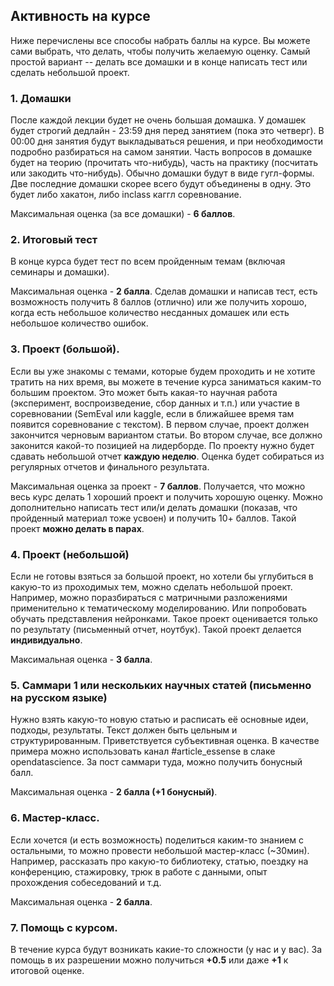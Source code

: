 

## Активность на курсе
Ниже перечислены все способы набрать баллы на курсе. Вы можете сами выбрать, что делать, чтобы получить желаемую оценку. 
Самый простой вариант -- делать все домашки и в конце написать тест или сделать небольшой проект.


### 1. Домашки
После каждой лекции будет не очень большая домашка. У домашек будет строгий дедлайн - 23:59 дня перед занятием (пока это четверг). 
В 00:00 дня занятия будут выкладываться решения, и при необходимости подробно разбираться на самом занятии. 
Часть вопросов в домашке будет на теорию (прочитать что-нибудь), часть на практику (посчитать или закодить что-нибудь).
Обычно домашки будут в виде гугл-формы. 
Две последние домашки скорее всего будут объединены в одну. Это будет либо хакатон, либо inclass каггл соревнование.

Максимальная оценка (за все домашки) - **6 баллов**.

### 2. Итоговый тест
В конце курса будет тест по всем пройденным темам (включая семинары и домашки).

Максимальная оценка - **2 балла**.
Сделав домашки и написав тест, есть возможность получить 8 баллов (отлично) или же получить хорошо, когда есть небольшое количество несданных домашек или есть небольшое количество ошибок. 

### 3. Проект (большой).
Если вы уже знакомы с темами, которые будем проходить и не хотите тратить на них время, вы можете в течение курса заниматься каким-то большим проектом. Это может быть какая-то научная работа (эксперимент, воспроизведение, сбор данных и т.п.) или участие в соревновании (SemEval или kaggle, если в ближайшее время там появится соревнование с текстом). В первом случае, проект должен закончится черновым вариантом статьи. Во втором случае, все должно законится какой-то позицией на лидерборде. 
По проекту нужно будет сдавать небольшой отчет **каждую неделю**. Оценка будет собираться из регулярных отчетов и финального результата.

Максимальная оценка за проект - **7 баллов**. 
Получается, что можно весь курс делать 1 хороший проект и получить хорошую оценку. Можно дополнительно написать тест или/и делать домашки (показав, что пройденный материал тоже усвоен) и получить 10+ баллов.
Такой проект **можно делать в парах**.

### 4. Проект (небольшой)
Если не готовы взяться за большой проект, но хотели бы углубиться в какую-то из проходимых тем, можно сделать небольшой проект.
Например, можно поразбираться с матричными разложениями применительно к тематическому моделированию. Или попробовать обучать представления нейронками.
Такое проект оценивается только по результату (письменный отчет, ноутбук).
Такой проект делается **индивидуально**. 

Максимальная оценка - **3 балла**.

### 5. Саммари 1 или нескольких научных статей (письменно на русском языке)
Нужно взять какую-то новую статью и расписать её основные идеи, подходы, результаты. Текст должен быть цельным и структурированным. Приветствуется субъективная оценка. В качестве примера можно использовать канал #article_essense в слаке opendatascience. За пост саммари туда, можно получить бонусный балл.

Максимальная оценка - **2 балла (+1 бонусный)**. 


### 6. Мастер-класс. 
Если хочется (и есть возможность) поделиться каким-то знанием с остальными, то можно провести небольшой мастер-класс (~30мин). Например, рассказать про какую-то библиотеку, статью, поездку на конференцию, стажировку, трюк в работе с данными, опыт прохождения собеседований и т.д. 

Максимальная оценка - **2 балла**. 

### 7. Помощь с курсом.
В течение курса будут возникать какие-то сложности (у нас и у вас). За помощь в их разрешении можно получиться **+0.5** или даже **+1** к итоговой оценке. 

